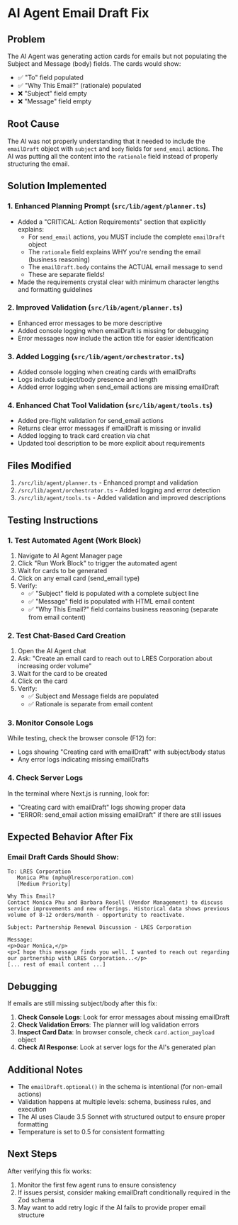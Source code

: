 # AI Agent Email Draft Fix

## Problem
The AI Agent was generating action cards for emails but not populating the Subject and Message (body) fields. The cards would show:
- ✅ "To" field populated
- ✅ "Why This Email?" (rationale) populated
- ❌ "Subject" field empty
- ❌ "Message" field empty

## Root Cause
The AI was not properly understanding that it needed to include the `emailDraft` object with `subject` and `body` fields for `send_email` actions. The AI was putting all the content into the `rationale` field instead of properly structuring the email.

## Solution Implemented

### 1. Enhanced Planning Prompt (`src/lib/agent/planner.ts`)
- Added a "CRITICAL: Action Requirements" section that explicitly explains:
  - For `send_email` actions, you MUST include the complete `emailDraft` object
  - The `rationale` field explains WHY you're sending the email (business reasoning)
  - The `emailDraft.body` contains the ACTUAL email message to send
  - These are separate fields!
- Made the requirements crystal clear with minimum character lengths and formatting guidelines

### 2. Improved Validation (`src/lib/agent/planner.ts`)
- Enhanced error messages to be more descriptive
- Added console logging when emailDraft is missing for debugging
- Error messages now include the action title for easier identification

### 3. Added Logging (`src/lib/agent/orchestrator.ts`)
- Added console logging when creating cards with emailDrafts
- Logs include subject/body presence and length
- Added error logging when send_email actions are missing emailDraft

### 4. Enhanced Chat Tool Validation (`src/lib/agent/tools.ts`)
- Added pre-flight validation for send_email actions
- Returns clear error messages if emailDraft is missing or invalid
- Added logging to track card creation via chat
- Updated tool description to be more explicit about requirements

## Files Modified
1. `/src/lib/agent/planner.ts` - Enhanced prompt and validation
2. `/src/lib/agent/orchestrator.ts` - Added logging and error detection
3. `/src/lib/agent/tools.ts` - Added validation and improved descriptions

## Testing Instructions

### 1. Test Automated Agent (Work Block)
1. Navigate to AI Agent Manager page
2. Click "Run Work Block" to trigger the automated agent
3. Wait for cards to be generated
4. Click on any email card (send_email type)
5. Verify:
   - ✅ "Subject" field is populated with a complete subject line
   - ✅ "Message" field is populated with HTML email content
   - ✅ "Why This Email?" field contains business reasoning (separate from email content)

### 2. Test Chat-Based Card Creation
1. Open the AI Agent chat
2. Ask: "Create an email card to reach out to LRES Corporation about increasing order volume"
3. Wait for the card to be created
4. Click on the card
5. Verify:
   - ✅ Subject and Message fields are populated
   - ✅ Rationale is separate from email content

### 3. Monitor Console Logs
While testing, check the browser console (F12) for:
- Logs showing "Creating card with emailDraft" with subject/body status
- Any error logs indicating missing emailDrafts

### 4. Check Server Logs
In the terminal where Next.js is running, look for:
- "Creating card with emailDraft" logs showing proper data
- "ERROR: send_email action missing emailDraft" if there are still issues

## Expected Behavior After Fix

### Email Draft Cards Should Show:
```
To: LRES Corporation
   Monica Phu (mphu@lrescorporation.com)
   [Medium Priority]

Why This Email?
Contact Monica Phu and Barbara Rosell (Vendor Management) to discuss 
service improvements and new offerings. Historical data shows previous 
volume of 8-12 orders/month - opportunity to reactivate.

Subject: Partnership Renewal Discussion - LRES Corporation

Message:
<p>Dear Monica,</p>
<p>I hope this message finds you well. I wanted to reach out regarding 
our partnership with LRES Corporation...</p>
[... rest of email content ...]
```

## Debugging

If emails are still missing subject/body after this fix:

1. **Check Console Logs**: Look for error messages about missing emailDraft
2. **Check Validation Errors**: The planner will log validation errors
3. **Inspect Card Data**: In browser console, check `card.action_payload` object
4. **Check AI Response**: Look at server logs for the AI's generated plan

## Additional Notes

- The `emailDraft.optional()` in the schema is intentional (for non-email actions)
- Validation happens at multiple levels: schema, business rules, and execution
- The AI uses Claude 3.5 Sonnet with structured output to ensure proper formatting
- Temperature is set to 0.5 for consistent formatting

## Next Steps

After verifying this fix works:
1. Monitor the first few agent runs to ensure consistency
2. If issues persist, consider making emailDraft conditionally required in the Zod schema
3. May want to add retry logic if the AI fails to provide proper email structure

